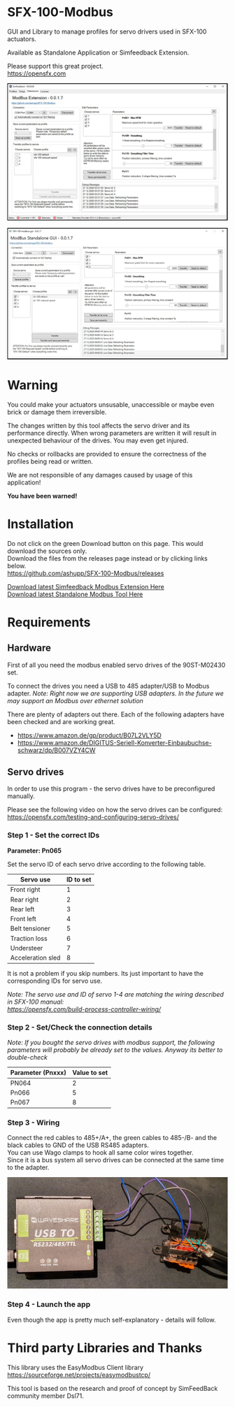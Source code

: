 # SFX-100-Modbus
GUI and Library to manage profiles for servo drivers used in SFX-100 actuators.

Available as Standalone Application or Simfeedback Extension.  

Please support this great project.  
https://opensfx.com

![SFB-Extension](doc/img/sfb-extension.jpg?raw=true|width=100px)

![SFB-Standalone](doc/img/modbus-standalone.jpg?raw=true|width=100px)

# Warning
You could make your actuators unsusable, unaccessible or maybe even brick or damage them irreversible.

The changes written by this tool affects the servo driver and its performance directly.
When wrong parameters are written it will result in unexpected behaviour of the drives. You may even get injured. 

No checks or rollbacks are provided to ensure the correctness of the profiles being read or written.

We are not responsible of any damages caused by usage of this application!

**You have been warned!**

# Installation  
Do not click on the green Download button on this page. This would download the sources only.  
Download the files from the releases page instead or by clicking links below.      
https://github.com/ashupp/SFX-100-Modbus/releases

[Download latest Simfeedback Modbus Extension Here](https://github.com/ashupp/SFX-100-Modbus/releases/latest/download/ModBusExtension.zip)  
[Download latest Standalone Modbus Tool Here](https://github.com/ashupp/SFX-100-Modbus/releases/latest/download/sfx-100-modbus-gui.zip) 

# Requirements

## Hardware
First of all you need the modbus enabled servo drives of the 90ST-M02430 set.

To connect the drives you need a USB to 485 adapter/USB to Modbus adapter.
*Note: Right now we are supporting USB adapters. In the future we may support an Modbus over ethernet solution*
  
There are plenty of adapters out there. Each of the following adapters have been checked and are working great.

* https://www.amazon.de/gp/product/B07L2VLY5D
* https://www.amazon.de/DIGITUS-Seriell-Konverter-Einbaubuchse-schwarz/dp/B007VZY4CW

## Servo drives
In order to use this program - the servo drives have to be preconfigured manually.  

Please see the following video on how the servo drives can be configured:  
https://opensfx.com/testing-and-configuring-servo-drives/

### Step 1 - Set the correct IDs

**Parameter: Pn065**  

Set the servo ID of each servo drive according to the following table.

Servo use           | ID to set
--------------------| -------------
Front right         | 1
Rear right          | 2
Rear left           | 3
Front left          | 4
Belt tensioner      | 5
Traction loss       | 6
Understeer          | 7
Acceleration sled   | 8

It is not a problem if you skip numbers. Its just important to have the corresponding IDs for servo use.

*Note: The servo use and ID of servo 1-4 are matching the wiring described in SFX-100 manual:  
https://opensfx.com/build-process-controller-wiring/*

### Step 2 - Set/Check the connection details

*Note: If you bought the servo drives with modbus support, the following parameters will probably be already set to the values. Anyway its better to double-check*

Parameter (Pnxxx)   | Value to set
--------------------| -------------
PN064               | 2
Pn066               | 5
Pn067               | 8

### Step 3 - Wiring
Connect the red cables to 485+/A+, the green cables to 485-/B- and the black cables to GND of the USB RS485 adapters.  
You can use Wago clamps to hook all same color wires together.  
Since it is a bus system all servo drives can be connected at the same time to the adapter.

![Prototype wiring](doc/img/prototype-wiring.jpg?raw=true|width=200)

### Step 4 - Launch the app
Even though the app is pretty much self-explanatory - details will follow.

# Third party Libraries and Thanks  
This library uses the EasyModbus Client library  
https://sourceforge.net/projects/easymodbustcp/

This tool is based on the research and proof of concept by SimFeedBack community member Dsl71.
